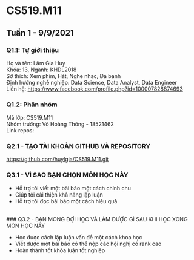 # CS519.M11
## Tuần 1 - 9/9/2021
### Q1.1: Tự giới thiệu
Họ và tên: Lâm Gia Huy <br>
Khóa: 13, Ngành: KHDL2018 <br>
Sở thích: Xem phim, Hát, Nghe nhạc, Đá banh <br>
Định hướng nghề nghiệp: Data Science, Data Analyst, Data Engineer <br>
Liên hệ: https://www.facebook.com/profile.php?id=100007828874693 <br>
### Q1.2: Phân nhóm
Mã lớp: CS519.M11 <br>
Nhóm trưởng: Võ Hoàng Thông - 18521462 <br>
Link repos: 
### Q2.1 - TẠO TÀI KHOẢN GITHUB VÀ REPOSITORY
https://github.com/huylgia/CS519.M11.git
### Q3.1 - VÌ SAO BẠN CHỌN MÔN HỌC NÀY
<ul>
  <li>Hỗ trợ tôi viết một bài báo một cách chỉnh chu </li>
  <li>Giúp tôi cải thiện khả năng lập luận</li>
  <li>Hỗ trợ tôi đọc bài báo một cách hiệu quả</li>
</ul> <br>
### Q3.2 - BẠN MONG ĐỢI HỌC VÀ LÀM ĐƯỢC GÌ SAU KHI HỌC XONG MÔN HỌC NÀY
<ul>
  <li>Học được cách lập luận vấn đề một cách khoa học </li>
  <li>Viết được một bài báo có thể nộp các hội nghị có rank cao</li>
  <li>Hoàn thành tốt khóa luận tốt nghiệp</li>
</ul>

